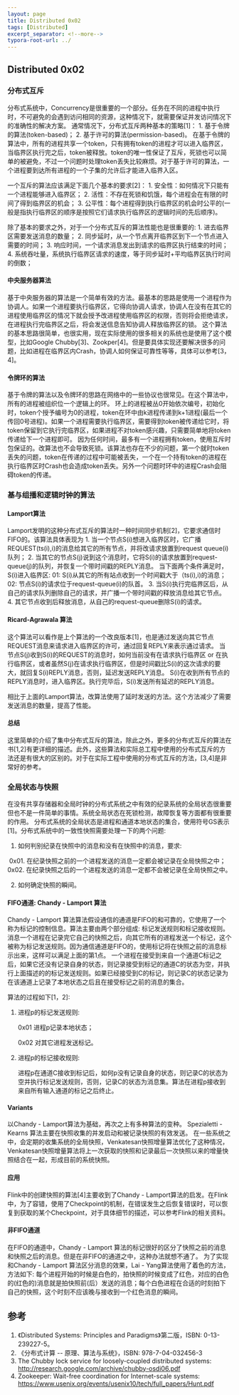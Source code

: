 ```yaml
---
layout: page
title: Distributed 0x02
tags: [Distributed]
excerpt_separator: <!--more-->
typora-root-url: ../
---
```




## Distributed 0x02

### 分布式互斥

  分布式系统中，Concurrency是很重要的一个部分。任务在不同的进程中执行时，不可避免的会遇到访问相同的资源，这种情况下，就需要保证并发访问情况下的准确性的解决方案。
  通常情况下，分布式互斥两种基本的策略[1]：
    1. 基于令牌的算法(token-based)；
    2. 基于许可的算法(permission-based)。
        在基于令牌的算法中，所有的进程共享一个token，只有拥有token的进程才可以进入临界区，当临界区执行完之后，token被释放。token的唯一性保证了互斥，死锁也可以简单的被避免，不过一个问题时处理token丢失比较麻烦。对于基于许可的算法，一个进程要到达所有进程的一个子集的允许后才能进入临界入区。

  一个互斥的算法应该满足下面几个基本的要求[2]：
    1. 安全性：如何情况下只能有一个进程能够进入临界区；
    2. 活性：不存在死锁和饥饿，每个进程会在有限的时间了得到临界区的机会；
    3. 公平性：每个进程得到执行临界区的机会时公平的(一般是指执行临界区的顺序是按照它们请求执行临界区的逻辑时间的先后顺序)。


  除了基本的要求之外，对于一个分布式互斥的算法性能也是很重要的:
    1. 进去临界区需要发送消息的数量；
    2. 同步延时，从一个节点离开临界区到下一个节点进入需要的时间；
    3. 响应时间，一个请求消息发出到请求的临界区执行结束的时间；
    4. 系统吞吐量，系统执行临界区请求的速度，等于同步延时+平均临界区执行时间的倒数；



#### 中央服务器算法

  基于中央服务器的算法是一个简单有效的方法。最基本的思路是使用一个进程作为协调人。如果一个进程要执行临界区，它得向协调人请求，协调人在没有在其它的进程使用临界区的情况下就会授予改进程使用临界区的权限，否则将会拒绝请求，在进程执行完临界区之后，将会发送信息告知协调人释放临界区的锁。
  这个算法的基本思路很简单，也很实用，现在实际使用的很多相关的系统也是使用了这个模型，比如Google Chubby[3]、Zookper[4]。但是要具体实现还要解决很多的问题，比如进程在临界区内Crash，协调人如何保证可靠性等等，具体可以参考[3，4]。



#### 令牌环的算法

  基于令牌的算法以及令牌环的思路在网络中的一些协议也很常见。在这个算法中，所有的进程被组织位一个逻辑上的环。
  环上的进程被丛0开始依次编号，初始化时，token个授予编号为0的进程，token在环中由k进程传递到k+1进程(最后一个传回0号进程)。如果一个进程需要执行临界区，需要得到token被传递给它时，将token保留到它执行完临界区，如果进程不对token感兴趣，只需要简单地将token传递给下一个进程即可。
  因为任何时间，最多有一个进程拥有token，使用互斥时包保证的。改算法也不会导致死锁。该算法也存在不少的问题，第一个就时token丢失的问题，token在传递的过程中可能被丢失，一个在一个持有token的进程在执行临界区时Crash也会造成token丢失。另外一个问题时环中的进程Crash会阻碍token的传递。



### 基与组播和逻辑时钟的算法

#### Lamport算法

 Lamport发明的这种分布式互斥的算法时一种时间同步机制[2]，它要求通信时FIFO的。该算法具体表现为
    1. 当一个节点S(i)想进入临界区时，它广播REQUEST(ts(i),i)的消息给其它的所有节点，并将改请求放置到request queue(i)队列；
    2. 当其它的节点S(j)说到这个消息时，它将S(i)的请求放置到request-queue(j)的队列，并恢复一个带时间戳的REPLY消息。
      当下面两个条件满足时，S(i)进入临界区:
        01: S(i)从其它的所有站点收到一个时间戳大于（ts(i),i)的消息；
        02: 节点S(i)的请求位于request-queue(i)的队首。
    3. 当S(i)执行完临界区后，从自己的请求队列删除自己的请求，并广播一个带时间戳的释放消息给其它节点。
    4. 其它节点收到后释放消息，从自己的request-queue删除S(i)的请求。



#### Ricard-Agrawala 算法

  这个算法可以看作是上个算法的一个改良版本[1]，也是通过发送向其它节点REQUEST消息来请求进入临界区的许可，通过回复REPLY来表示通过请求。
  当节点S(j)收到S(i)的REQUEST的消息时，如何当前没有在请求执行临界区 or 在执行临界区，或者虽然S(j)在请求执行临界区，但是时间戳比S(i)的这次请求的要大，就回复S(i)REPLY消息，否则，延迟发送REPLY消息。
  S(i)在收到所有节点的REPLY消息时，进入临界区。执行完毕后，S(i)发送所有延迟的REPLY消息。

  相比于上面的Lamport算法，改算法使用了延时发送的方法。这个方法减少了需要发送消息的数量，提高了性能。



#### 总结

  这里简单的介绍了集中分布式互斥的算法，除此之外，更多的分布式互斥的算法在书[1,2]有更详细的描述。此外，这些算法和实际总工程中使用的分布式互斥的方法还是有很大的区别的。对于在实际工程中使用的分布式互斥的方法，[3,4]是非常好的参考。



### 全局状态与快照

  在没有共享存储器和全局时钟的分布式系统之中有效的纪录系统的全局状态很重要但也不是一件简单的事情。系统全局状态在死锁检测，故障恢复等方面都有很重要的作用。
  分布式系统的全局状态是进程和通道本地状态的集合，使用符号GS表示[1]。分布式系统中的一致性快照需要处理一下的两个问题:

1. 如何判别纪录在快照中的消息和没有在快照中的消息，要求:

​        0x01. 在纪录快照之前的一个进程发送的消息一定都会被记录在全局快照之中；
        0x02. 在纪录快照之后的一个进程发送的消息一定都不会被记录在全局快照之中。

2. 如何确定快照的瞬间。



#### FIFO通道: Chandy - Lamport 算法

  Chandy - Lamport 算法算法假设通信的通道是FIFO的和可靠的，它使用了一个称为标记的控制信息。算法主要由两个部分组成: 标记发送规则和标记接收规则。消息一个进程在记录完它自己的快照之后，向其它所有的进程发送一个标记，这个被称为标记发送规则。因为通信通道是FIFO的，使用标记将在快照之前的消息标示出来，这样可以满足上面的第1点。
  一个进程在接受到来自一个通道C标记之后，如果它还没有记录自身的状态，则记录接受到标记的通道C的状态为空，并执行上面描述的的标记发送规则。如果已经接受到C的标记，则记录C的状态记录为在该通道上记录了本地状态之后且在接受标记之前的消息的集合。

 算法的过程如下[1，2]:

1. 进程p的标记发送规则:

   0x01 进程p记录本地状态；

   0x02 对其它进程发送标记。

2. 进程p的标记接收规则:

   进程p在通道C接收到标记后，如何p没有记录自身的状态，则记录C的状态为空并执行标记发送规则，否则，记录C的状态为消息集。算法在进程p接收到来自所有输入通道的标记之后终止。

   

#### Variants

以Chandy - Lamport算法为基础，再次之上有多种算法的变种。
 Spezialetti - Kearns 算法主要在快照收集的并发启动和被记录快照的有效发送。
 在一些系统之中，会定期的收集系统的全局快照，Venkatesan快照增量算法优化了这种情况，Venkatesan快照增量算法将上一次获取的快照和记录最后一次快照以来的增量快照结合在一起，形成目前的系统快照。



#### 应用

  Flink中的创建快照的算法[4]主要收到了Chandy - Lamport算法的启发。在Flink中，为了容错，使用了Checkpoint的机制，在错误发生之后恢复错误时，可以恢复到获取的某个Checkpoint，对于具体细节的描述，可以参考Flink的相关资料。



#### 非FIFO通道

  在FIFO的通道中，Chandy - Lamport 算法的标记很好的区分了快照之前的消息和快照之后的消息。但是在非FIFO的通道之中，这种办法就想不通了。
  为了实现和Chandy - Lamport 算法区分消息的效果，Lai - Yang算法使用了着色的方法，方法如下:
    每个进程开始的时候是白色的，拍快照的时候变成了红色，对应的白色的(红色的)消息就是拍快照前(后）发送的消息；每个白色进程在合适的时刻拍下自己的快照，这个时刻不应该晚与接收到一个红色消息的瞬间。



## 参考

1. 《Distributed Systems: Principles and Paradigms》第二版，ISBN: 0-13-239227-5。
2. 《分布式计算 -- 原理、算法与系统》，ISBN: 978-7-04-032456-3
3. The Chubby lock service for loosely-coupled distributed systems: http://research.google.com/archive/chubby-osdi06.pdf 
4. Zookeeper: Wait-free coordination for Internet-scale systems: https://www.usenix.org/events/usenix10/tech/full_papers/Hunt.pdf
